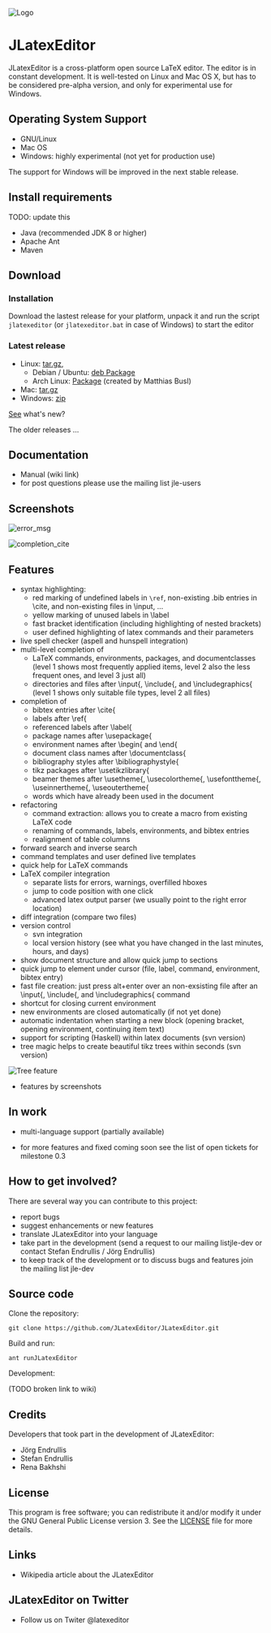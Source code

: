 
![Logo](/assets/img/logo.png)

# JLatexEditor



JLatexEditor is a cross-platform open source LaTeX editor. The editor is in constant development. It is well-tested on Linux and Mac OS X, but has to be considered pre-alpha version, and only for experimental use for Windows.

## Operating System Support

* GNU/Linux
* Mac OS
* Windows: highly experimental (not yet for production use)

The support for Windows will be improved in the next stable release.

## Install requirements
TODO: update this

* Java (recommended JDK 8 or higher)
* Apache Ant
* Maven 

## Download

### Installation 
Download the lastest release for your platform, unpack it and run the script `jlatexeditor` (or `jlatexeditor.bat` in case of Windows) to start the editor

### Latest release
+ Linux: [​tar.gz](http://endrullis.de/JLatexEditor/releases/JLatexEditor-latest.tar.gz),
    - Debian / Ubuntu: [deb Package](http://endrullis.de/JLatexEditor/releases/jlatexeditor-latest.deb)
    - Arch Linux: [Package](https://web.archive.org/web/20150806063924/https://aur.archlinux.org/packages.php?ID=44123) (created by Matthias Busl) 
+ Mac: [tar.gz](http://endrullis.de/JLatexEditor/releases/JLatexEditor-latest.tar.gz)
+ Windows: [zip](http://endrullis.de/JLatexEditor/releases/JLatexEditor-latest.zip)

[See](CHANGELOG) what's new? 


The ​older releases ...
 

## Documentation

* Manual (wiki link)
* for post questions please use the mailing list ​jle-users 

## Screenshots

![error_msg](/assets/screenshot/screenshot_0.2.10_showing_latex_error_mini.png)

![completion_cite](/assets/screenshot/screenshot_0.1.28_cite_completion_minor_restricted_mini.png)

## Features

* syntax highlighting:
    + red marking of undefined labels in `\ref`, non-existing .bib entries in \cite, and non-existing files in \input, ...
    + yellow marking of unused labels in \label
    + fast bracket identification (including highlighting of nested brackets)
    + user defined highlighting of latex commands and their parameters 
* live spell checker (aspell and hunspell integration)
* multi-level completion of
    + LaTeX commands, environments, packages, and documentclasses (level 1 shows most frequently applied items, level 2 also the less frequent ones, and level 3 just all)
    + directories and files after \input{, \include{, and \includegraphics{ (level 1 shows only suitable file types, level 2 all files) 
* completion of
    + bibtex entries after \cite{
    + labels after \ref{
    + referenced labels after \label{
    + package names after \usepackage{
    + environment names after \begin{ and \end{
    + document class names after \documentclass{
    + bibliography styles after \bibliographystyle{
    + tikz packages after \usetikzlibrary{
    + beamer themes after \usetheme{, \usecolortheme{, \usefonttheme{, \useinnertheme{, \useoutertheme{
    + words which have already been used in the document 
* refactoring
    + command extraction: allows you to create a macro from existing LaTeX code
    + renaming of commands, labels, environments, and bibtex entries
    + realignment of table columns 
* forward search and inverse search
* command templates and user defined live templates
* quick help for LaTeX commands
* LaTeX compiler integration
    + separate lists for errors, warnings, overfilled hboxes
    + jump to code position with one click
    + advanced latex output parser (we usually point to the right error location) 
* diff integration (compare two files)
* version control
    + svn integration
    + local version history (see what you have changed in the last minutes, hours, and days) 
* show document structure and allow quick jump to sections
* quick jump to element under cursor (file, label, command, environment, bibtex entry)
* fast file creation: just press alt+enter over an non-exsisting file after an \input{, \include{, and \includegraphics{ command
* shortcut for closing current environment
* new environments are closed automatically (if not yet done)
* automatic indentation when starting a new block (opening bracket, opening environment, continuing item text)
* support for scripting (Haskell) within latex documents (svn version)
* tree magic helps to create beautiful tikz trees within seconds (svn version) 

![Tree feature](/assets/img/tree.png)

* features by screenshots 

## In work

* multi-language support (partially available) 

* for more features and fixed coming soon see the list of ​open tickets for milestone 0.3 

## How to get involved?

There are several way you can contribute to this project:

* report bugs
* suggest enhancements or new features
* translate JLatexEditor into your language
* take part in the development (send a request to our mailing list ​jle-dev or contact ​Stefan Endrullis / ​Jörg Endrullis)
* to keep track of the development or to discuss bugs and features join the mailing list ​jle-dev 

## Source code

Clone the repository:

`git clone https://github.com/JLatexEditor/JLatexEditor.git`

Build and run:

`ant runJLatexEditor`

Development:

(TODO broken link to wiki)

## Credits

Developers that took part in the development of JLatexEditor:

* ​Jörg Endrullis
* ​Stefan Endrullis
* ​Rena Bakhshi 

## License

This program is free software; you can redistribute it and/or modify it under the ​GNU General Public License version 3. See the [LICENSE](LICENSE) file for more details.

## Links

* ​Wikipedia article about the JLatexEditor 

## JLatexEditor on Twitter

* Follow us on ​Twiter @latexeditor 
